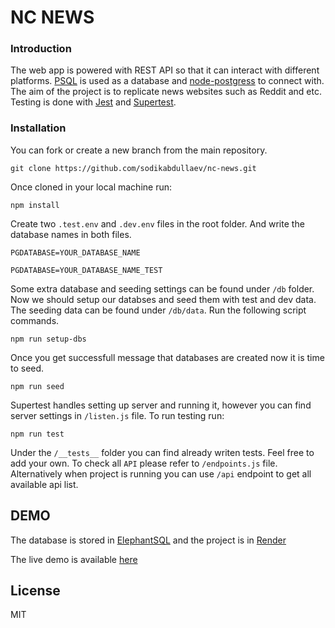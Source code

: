 # NC NEWS

### Introduction

The web app is powered with REST API so that it can interact with different platforms. [PSQL][psql] is used as a database and [node-postgress][npl] to connect with. The aim of the project is to replicate news websites such as Reddit and etc. Testing is done with [Jest][jst] and [Supertest][stst].

### Installation

You can fork or create a new branch from the main repository.

```
git clone https://github.com/sodikabdullaev/nc-news.git
```

Once cloned in your local machine run:

```
npm install
```

Create two `.test.env` and `.dev.env` files in the root folder. And write the database names in both files.

```
PGDATABASE=YOUR_DATABASE_NAME
```

```
PGDATABASE=YOUR_DATABASE_NAME_TEST
```

Some extra database and seeding settings can be found under `/db` folder.
Now we should setup our databses and seed them with test and dev data. The seeding data can be found under `/db/data`. Run the following script commands.

```
npm run setup-dbs
```

Once you get successfull message that databases are created now it is time to seed.

```
npm run seed
```

Supertest handles setting up server and running it, however you can find server settings in `/listen.js` file.
To run testing run:

```
npm run test
```

Under the `/__tests__` folder you can find already writen tests. Feel free to add your own.
To check all `API` please refer to `/endpoints.js` file. Alternatively when project is running you can use `/api` endpoint to get all available api list.

## DEMO

The database is stored in [ElephantSQL][esql] and the project is in [Render][rndr]

The live demo is available [here][prl]

## License

MIT

[//]: #
[npl]: https://node-postgres.com/
[psql]: https://www.postgresql.org/
[jst]: https://jestjs.io/
[stst]: https://www.npmjs.com/package/supertest
[esql]: https://www.elephantsql.com/
[rndr]: https://render.com/

[prl]: [https://nc-news-4wkm.onrender.com/api]
